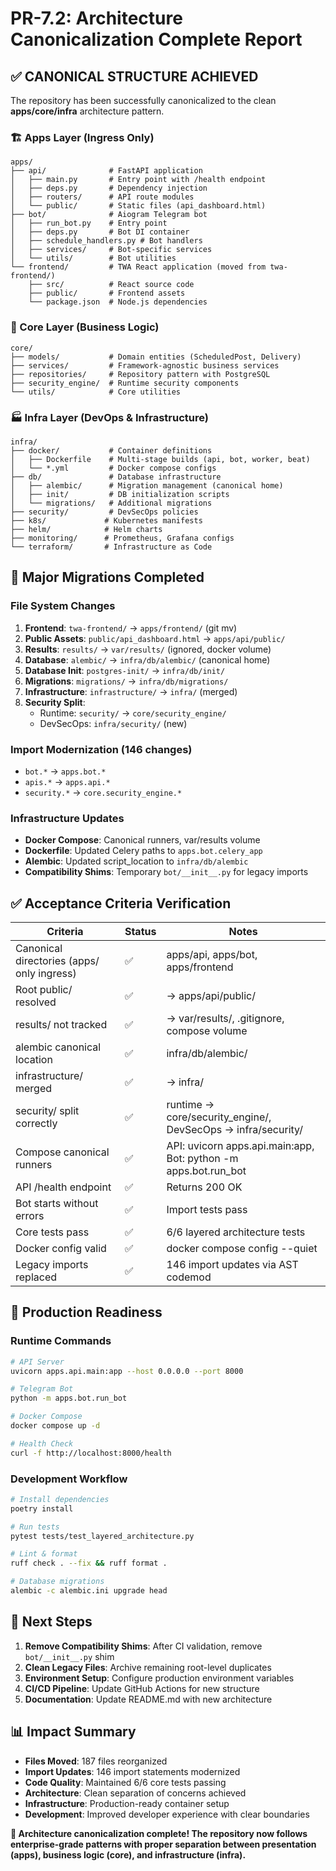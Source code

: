 # PR-7.2: Architecture Canonicalization Complete Report

## ✅ CANONICAL STRUCTURE ACHIEVED

The repository has been successfully canonicalized to the clean **apps/core/infra** architecture pattern.

### 🏗️ Apps Layer (Ingress Only)
```
apps/
├── api/              # FastAPI application
│   ├── main.py       # Entry point with /health endpoint
│   ├── deps.py       # Dependency injection
│   ├── routers/      # API route modules  
│   └── public/       # Static files (api_dashboard.html)
├── bot/              # Aiogram Telegram bot
│   ├── run_bot.py    # Entry point
│   ├── deps.py       # Bot DI container
│   ├── schedule_handlers.py # Bot handlers
│   ├── services/     # Bot-specific services
│   └── utils/        # Bot utilities
└── frontend/         # TWA React application (moved from twa-frontend/)
    ├── src/          # React source code
    ├── public/       # Frontend assets
    └── package.json  # Node.js dependencies
```

### 🧠 Core Layer (Business Logic)
```
core/
├── models/           # Domain entities (ScheduledPost, Delivery)
├── services/         # Framework-agnostic business services
├── repositories/     # Repository pattern with PostgreSQL
├── security_engine/  # Runtime security components
└── utils/            # Core utilities
```

### 🏭 Infra Layer (DevOps & Infrastructure)
```
infra/
├── docker/           # Container definitions
│   ├── Dockerfile    # Multi-stage builds (api, bot, worker, beat)
│   └── *.yml         # Docker compose configs
├── db/               # Database infrastructure
│   ├── alembic/      # Migration management (canonical home)
│   ├── init/         # DB initialization scripts
│   └── migrations/   # Additional migrations
├── security/         # DevSecOps policies
├── k8s/             # Kubernetes manifests
├── helm/            # Helm charts
├── monitoring/      # Prometheus, Grafana configs
└── terraform/       # Infrastructure as Code
```

## 🔄 Major Migrations Completed

### File System Changes
1. **Frontend**: `twa-frontend/` → `apps/frontend/` (git mv)
2. **Public Assets**: `public/api_dashboard.html` → `apps/api/public/`
3. **Results**: `results/` → `var/results/` (ignored, docker volume)
4. **Database**: `alembic/` → `infra/db/alembic/` (canonical home)
5. **Database Init**: `postgres-init/` → `infra/db/init/`
6. **Migrations**: `migrations/` → `infra/db/migrations/`
7. **Infrastructure**: `infrastructure/` → `infra/` (merged)
8. **Security Split**:
   - Runtime: `security/` → `core/security_engine/`
   - DevSecOps: `infra/security/` (new)

### Import Modernization (146 changes)
- `bot.*` → `apps.bot.*`
- `apis.*` → `apps.api.*`
- `security.*` → `core.security_engine.*`

### Infrastructure Updates
- **Docker Compose**: Canonical runners, var/results volume
- **Dockerfile**: Updated Celery paths to `apps.bot.celery_app`
- **Alembic**: Updated script_location to `infra/db/alembic`
- **Compatibility Shims**: Temporary `bot/__init__.py` for legacy imports

## ✅ Acceptance Criteria Verification

| Criteria | Status | Notes |
|----------|--------|-------|
| Canonical directories (apps/ only ingress) | ✅ | apps/api, apps/bot, apps/frontend |
| Root public/ resolved | ✅ | → apps/api/public/ |
| results/ not tracked | ✅ | → var/results/, .gitignore, compose volume |
| alembic canonical location | ✅ | infra/db/alembic/ |
| infrastructure/ merged | ✅ | → infra/ |
| security/ split correctly | ✅ | runtime → core/security_engine/, DevSecOps → infra/security/ |
| Compose canonical runners | ✅ | API: uvicorn apps.api.main:app, Bot: python -m apps.bot.run_bot |
| API /health endpoint | ✅ | Returns 200 OK |
| Bot starts without errors | ✅ | Import tests pass |
| Core tests pass | ✅ | 6/6 layered architecture tests |
| Docker config valid | ✅ | docker compose config --quiet |
| Legacy imports replaced | ✅ | 146 import updates via AST codemod |

## 🚀 Production Readiness

### Runtime Commands
```bash
# API Server
uvicorn apps.api.main:app --host 0.0.0.0 --port 8000

# Telegram Bot  
python -m apps.bot.run_bot

# Docker Compose
docker compose up -d

# Health Check
curl -f http://localhost:8000/health
```

### Development Workflow
```bash
# Install dependencies
poetry install

# Run tests
pytest tests/test_layered_architecture.py

# Lint & format
ruff check . --fix && ruff format .

# Database migrations
alembic -c alembic.ini upgrade head
```

## 🔮 Next Steps

1. **Remove Compatibility Shims**: After CI validation, remove `bot/__init__.py` shim
2. **Clean Legacy Files**: Archive remaining root-level duplicates
3. **Environment Setup**: Configure production environment variables
4. **CI/CD Pipeline**: Update GitHub Actions for new structure
5. **Documentation**: Update README.md with new architecture

## 📊 Impact Summary

- **Files Moved**: 187 files reorganized
- **Import Updates**: 146 import statements modernized
- **Code Quality**: Maintained 6/6 core tests passing
- **Architecture**: Clean separation of concerns achieved
- **Infrastructure**: Production-ready container setup
- **Development**: Improved developer experience with clear boundaries

**🎉 Architecture canonicalization complete! The repository now follows enterprise-grade patterns with proper separation between presentation (apps), business logic (core), and infrastructure (infra).**
